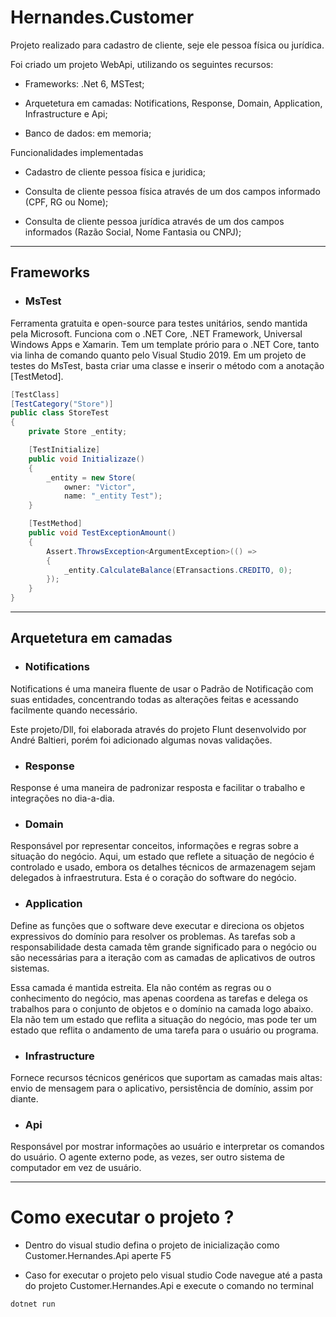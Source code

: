 # Hernandes.Customer

Projeto realizado para cadastro de cliente, seje ele pessoa física ou jurídica.

Foi criado um projeto WebApi, utilizando os seguintes recursos:

- Frameworks: .Net 6, MSTest;

- Arquetetura em camadas: Notifications, Response, Domain, Application, Infrastructure e Api;

- Banco de dados: em memoria;

Funcionalidades implementadas

- Cadastro de cliente pessoa física e juridica;

- Consulta de cliente pessoa física através de um dos campos informado (CPF, RG ou Nome);

- Consulta de cliente pessoa jurídica através de um dos campos informados (Razão Social, Nome Fantasia ou CNPJ);

---

## Frameworks

- ### MsTest

Ferramenta gratuita e open-source para testes unitários, sendo mantida pela Microsoft.
Funciona com o .NET Core, .NET Framework, Universal Windows Apps e Xamarin.
Tem um template prório para o .NET Core, tanto via linha de comando quanto pelo Visual Studio 2019.
Em um projeto de testes do MsTest, basta criar uma classe e inserir o método com a anotação [TestMetod].

~~~ csharp
[TestClass]
[TestCategory("Store")]
public class StoreTest
{
    private Store _entity;

    [TestInitialize]
    public void Initializaze()
    {
        _entity = new Store(
            owner: "Victor",
            name: "_entity Test");
    }

    [TestMethod]
    public void TestExceptionAmount()
    {
        Assert.ThrowsException<ArgumentException>(() =>
        {
            _entity.CalculateBalance(ETransactions.CREDITO, 0);
        });
    }
}
~~~

---

## Arquetetura em camadas

- ### Notifications

Notifications é uma maneira fluente de usar o Padrão de Notificação com suas entidades, concentrando todas as alterações feitas e acessando facilmente quando necessário.

Este projeto/Dll, foi elaborada através do projeto Flunt desenvolvido por André Baltieri, porém foi adicionado algumas novas validações.

- ### Response

Response é uma maneira de padronizar resposta e facilitar o trabalho e integrações no dia-a-dia.

- ### Domain

Responsável por representar conceitos, informações e regras sobre a situação do negócio. Aqui, um estado que reflete a situação de negócio é controlado e usado, embora os detalhes técnicos de armazenagem sejam delegados à infraestrutura. Esta é o coração do software do negócio.

- ### Application

Define as funções que o software deve executar e direciona os objetos expressivos do domínio para resolver os problemas. As tarefas sob a responsabilidade desta camada têm grande significado para o negócio ou são necessárias para a iteração com as camadas de aplicativos de outros sistemas.

Essa camada é mantida estreita. Ela não contém as regras ou o conhecimento do negócio, mas apenas coordena as tarefas e delega os trabalhos para o conjunto de objetos e o domínio na camada logo abaixo.  Ela não tem um estado que reflita a situação do negócio, mas pode ter um estado que reflita o andamento de uma tarefa para o usuário ou programa.

- ### Infrastructure

Fornece recursos técnicos genéricos que suportam as camadas mais altas: envio de mensagem para o aplicativo, persistência de domínio, assim por diante. 

- ### Api

Responsável por mostrar informações ao usuário e interpretar os comandos do usuário. O agente externo pode, as vezes, ser outro sistema de computador em vez de usuário.

---

# Como executar o projeto ?

- Dentro do visual studio defina o projeto de inicialização como Customer.Hernandes.Api aperte F5

- Caso for executar o projeto pelo visual studio Code navegue até a pasta do projeto Customer.Hernandes.Api e execute o comando no terminal

~~~ csharp
dotnet run
~~~
